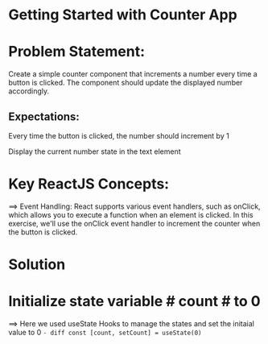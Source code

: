 # Getting Started with Counter App

# Problem Statement:

Create a simple counter component that increments a number every time a button is clicked. The component should update the displayed number accordingly.

## Expectations:

Every time the button is clicked, the number should increment by 1

Display the current number state in the text element

# Key ReactJS Concepts:

==> Event Handling: React supports various event handlers, such as onClick, which allows you to execute a function when an element is clicked. In this exercise, we'll use the onClick event handler to increment the counter when the button is clicked.

# Solution

# Initialize state variable # count # to 0

==> Here we used useState Hooks to manage the states and set the initaial value to 0
`- diff const [count, setCount] = useState(0)`

<!-- ```diff
- text in red
+ text in green
! text in orange
# text in gray
@@ text in purple (and bold)@@
``` -->
